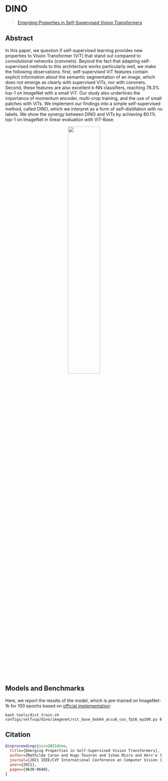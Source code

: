 # DINO

> [Emerging Properties in Self-Supervised Vision Transformers](https://arxiv.org/abs/2104.14294)

## Abstract

In this paper, we question if self-supervised learning provides new properties to Vision Transformer (ViT) that stand out compared to convolutional networks (convnets). Beyond the fact that adapting self-supervised methods to this architecture works particularly well, we make the following observations: first, self-supervised ViT features contain explicit information about the semantic segmentation of an image, which does not emerge as clearly with supervised ViTs, nor with convnets. Second, these features are also excellent k-NN classifiers, reaching 78.3% top-1 on ImageNet with a small ViT. Our study also underlines the importance of momentum encoder, multi-crop training, and the use of small patches with ViTs. We implement our findings into a simple self-supervised method, called DINO, which we interpret as a form of self-distillation with no labels. We show the synergy between DINO and ViTs by achieving 80.1% top-1 on ImageNet in linear evaluation with ViT-Base. 

<div align="center">
<img src="https://github.com/user-attachments/assets/ec849125-3816-4411-9142-63edfcdf68fa" width="45%"/>
</div>

## Models and Benchmarks

Here, we report the results of the model, which is pre-trained on ImageNet-1k for 100 epochs based on [official implementation](https://github.com/facebookresearch/dino):
```shell
bash tools/dist_train.sh configs/selfsup/dino/imagenet/vit_base_8xb64_accu8_cos_fp16_ep100.py 8
```

## Citation

```bibtex
@inproceedings{iccv2021dino,
  title={Emerging Properties in Self-Supervised Vision Transformers},
  author={Mathilde Caron and Hugo Touvron and Ishan Misra and Herv'e J'egou and Julien Mairal and Piotr Bojanowski and Armand Joulin},
  journal={2021 IEEE/CVF International Conference on Computer Vision (ICCV)},
  year={2021},
  pages={9630-9640},
}
```
